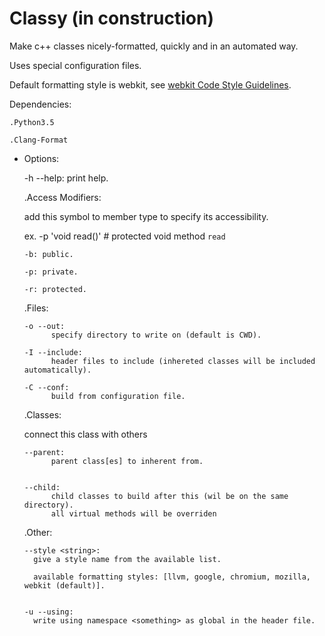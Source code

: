 # Classy (in construction)

Make c++ classes nicely-formatted, quickly and in an automated way.

Uses special configuration files.

Default formatting style is webkit, see [webkit Code Style Guidelines](webkit.org/code-style-guidelines).

Dependencies:

    .Python3.5
    
    .Clang-Format

* Options:


  -h --help: 
        print help.
        

  .Access Modifiers:
  
    add this symbol to member type to specify its accessibility.
    
    ex. -p 'void read()' # protected void method `read`
  
  
      -b: public.
      
      -p: private.
      
      -r: protected.
        

  .Files:
  
      -o --out: 
            specify directory to write on (default is CWD).

      -I --include:
            header files to include (inhereted classes will be included automatically).
            
      -C --conf:
            build from configuration file.
            
            
  .Classes:
  
    connect this class with others
  
      --parent: 
            parent class[es] to inherent from.


      --child:
            child classes to build after this (wil be on the same directory).
            all virtual methods will be overriden 

      

   .Other:
      
      --style <string>:
        give a style name from the available list.

        available formatting styles: [llvm, google, chromium, mozilla, webkit (default)].


      -u --using:
        write using namespace <something> as global in the header file.
        

